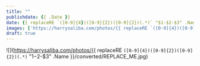 ```yaml
---
title: ""
publishdate: {{ .Date }}
date: {{ replaceRE `([0-9]{4})([0-9]{2})([0-9]{2})(.*)` "$1-$2-$3" .Name }}
images: ['https://harrysaliba.com/photos/{{ replaceRE `([0-9]{4})([0-9]{2})([0-9]{2})(.*)` "$1-$2-$3" .Name }}/converted/REPLACE_ME.jpg']
draft: true
---
```


![](https://harrysaliba.com/photos/{{ replaceRE `([0-9]{4})([0-9]{2})([0-9]{2})(.*)` "$1-$2-$3" .Name }}/converted/REPLACE_ME.jpg)